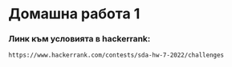 # Домашна работа 1

### Линк към условията в hackerrank:
`https://www.hackerrank.com/contests/sda-hw-7-2022/challenges`